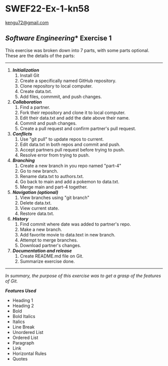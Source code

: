# SWEF22-Ex-1-kn58
<kengu72@gmail.com>

## *Software Engineering** Exercise 1

This exercise was broken down into 7 parts, with some parts optional.
These are the details of the parts:

---

1. ***Initialization***
    1. Install Git
    2. Create a specifically named GitHub repository.
    3. Clone repository to local computer.
    4. Create data.txt.
    5. Add files, commmit, and push changes.
2. ***Collaboration***
    1. Find a partner.
    2. Fork their repository and clone it to local computer.
    3. Edit their data.txt and add the date above their name.
    4. Commit and push changes.
    5. Create a pull request and confirm partner's pull request.
3. ***Conflicts***
    1. Use "git pull" to update repos to current.
    2. Edit data.txt in both repos and commit and push.
    3. Accept partners pull request before trying to push.
    4. Resolve error from trying to push.
4. ***Branching***
    1. Create a new branch in you repo named "part-4"
    2. Go to new branch.
    3. Rename data.txt to authors.txt.
    4. Go back to main and add a pokemon to data.txt.
    5. Merge main and part-4 together.
5. ***Navigation (optional)***
    1. View branches using "git branch"
    2. Delete data.txt.
    3. View current state.
    4. Restore data.txt.
6. ***History***
    1. Find commit where date was added to partner's repo.
    2. Make a new branch.
    3. Add favorite movie to data.text in new branch.
    4. Attempt to merge branches.
    5. Download partner's changes.
7. ***Documentation and release***
    1. Create README.md file on Git.
    2. Summarize exercise done.

---

*In summary, the purpose of this exercise was to get a grasp of the features of Git.*

***Features Used***
- Heading 1
- Heading 2
- Bold
- Bold Italics
- Italics
- Line Break
- Unordered List
- Ordered List
- Paragraph
- Link
- Horizontal Rules
- Quotes
